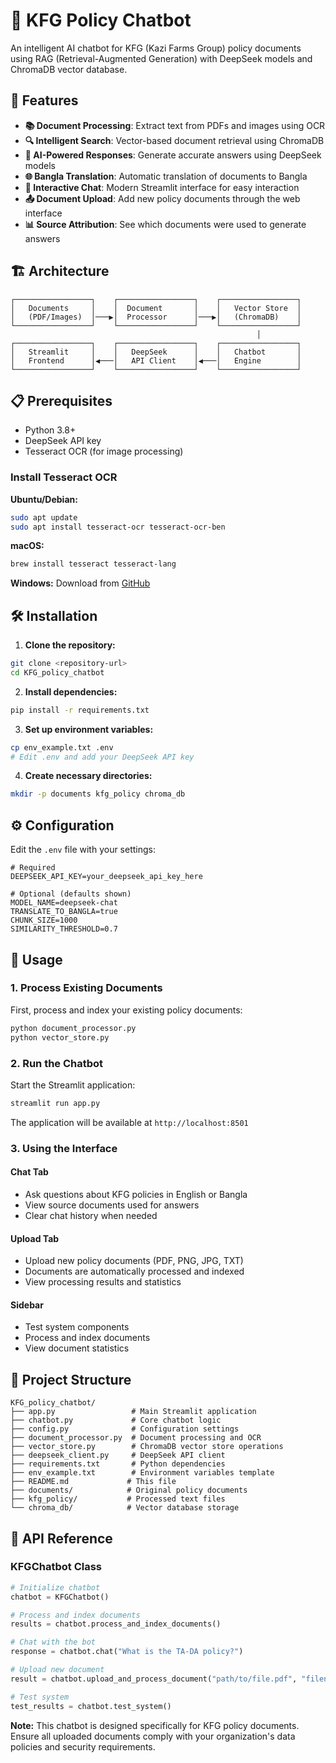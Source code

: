 # 🏢 KFG Policy Chatbot

An intelligent AI chatbot for KFG (Kazi Farms Group) policy documents using RAG (Retrieval-Augmented Generation) with DeepSeek models and ChromaDB vector database.

## 🚀 Features

- **📚 Document Processing**: Extract text from PDFs and images using OCR
- **🔍 Intelligent Search**: Vector-based document retrieval using ChromaDB
- **🤖 AI-Powered Responses**: Generate accurate answers using DeepSeek models
- **🌐 Bangla Translation**: Automatic translation of documents to Bangla
- **💬 Interactive Chat**: Modern Streamlit interface for easy interaction
- **📤 Document Upload**: Add new policy documents through the web interface
- **📊 Source Attribution**: See which documents were used to generate answers

## 🏗️ Architecture

```
┌─────────────────┐    ┌─────────────────┐    ┌─────────────────┐
│   Documents     │    │  Document       │    │   Vector Store  │
│   (PDF/Images)  │───▶│  Processor      │───▶│   (ChromaDB)    │
└─────────────────┘    └─────────────────┘    └─────────────────┘
                                                       │
┌─────────────────┐    ┌─────────────────┐    ┌─────────────────┐
│   Streamlit     │    │   DeepSeek      │    │   Chatbot       │
│   Frontend      │◀───│   API Client    │◀───│   Engine        │
└─────────────────┘    └─────────────────┘    └─────────────────┘
```

## 📋 Prerequisites

- Python 3.8+
- DeepSeek API key
- Tesseract OCR (for image processing)

### Install Tesseract OCR

**Ubuntu/Debian:**
```bash
sudo apt update
sudo apt install tesseract-ocr tesseract-ocr-ben
```

**macOS:**
```bash
brew install tesseract tesseract-lang
```

**Windows:**
Download from [GitHub](https://github.com/UB-Mannheim/tesseract/wiki)

## 🛠️ Installation

1. **Clone the repository:**
```bash
git clone <repository-url>
cd KFG_policy_chatbot
```

2. **Install dependencies:**
```bash
pip install -r requirements.txt
```

3. **Set up environment variables:**
```bash
cp env_example.txt .env
# Edit .env and add your DeepSeek API key
```

4. **Create necessary directories:**
```bash
mkdir -p documents kfg_policy chroma_db
```

## ⚙️ Configuration

Edit the `.env` file with your settings:

```env
# Required
DEEPSEEK_API_KEY=your_deepseek_api_key_here

# Optional (defaults shown)
MODEL_NAME=deepseek-chat
TRANSLATE_TO_BANGLA=true
CHUNK_SIZE=1000
SIMILARITY_THRESHOLD=0.7
```

## 🚀 Usage

### 1. Process Existing Documents

First, process and index your existing policy documents:

```bash
python document_processor.py
python vector_store.py
```

### 2. Run the Chatbot

Start the Streamlit application:

```bash
streamlit run app.py
```

The application will be available at `http://localhost:8501`

### 3. Using the Interface

#### Chat Tab
- Ask questions about KFG policies in English or Bangla
- View source documents used for answers
- Clear chat history when needed

#### Upload Tab
- Upload new policy documents (PDF, PNG, JPG, TXT)
- Documents are automatically processed and indexed
- View processing results and statistics

#### Sidebar
- Test system components
- Process and index documents
- View document statistics

## 📁 Project Structure

```
KFG_policy_chatbot/
├── app.py                 # Main Streamlit application
├── chatbot.py             # Core chatbot logic
├── config.py              # Configuration settings
├── document_processor.py  # Document processing and OCR
├── vector_store.py        # ChromaDB vector store operations
├── deepseek_client.py     # DeepSeek API client
├── requirements.txt       # Python dependencies
├── env_example.txt        # Environment variables template
├── README.md             # This file
├── documents/            # Original policy documents
├── kfg_policy/           # Processed text files
└── chroma_db/            # Vector database storage
```

## 🔧 API Reference

### KFGChatbot Class

```python
# Initialize chatbot
chatbot = KFGChatbot()

# Process and index documents
results = chatbot.process_and_index_documents()

# Chat with the bot
response = chatbot.chat("What is the TA-DA policy?")

# Upload new document
result = chatbot.upload_and_process_document("path/to/file.pdf", "filename.pdf")

# Test system
test_results = chatbot.test_system()
```


**Note:** This chatbot is designed specifically for KFG policy documents. Ensure all uploaded documents comply with your organization's data policies and security requirements. 
